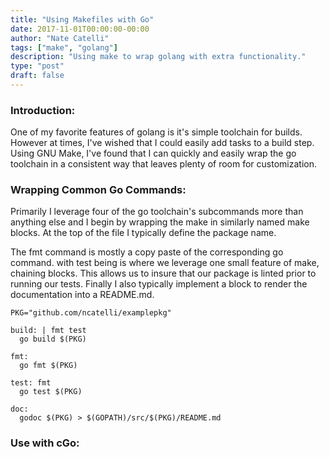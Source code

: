 ```yaml
---
title: "Using Makefiles with Go"
date: 2017-11-01T00:00:00-00:00
author: "Nate Catelli"
tags: ["make", "golang"]
description: "Using make to wrap golang with extra functionality."
type: "post"
draft: false
---
```


### Introduction:
One of my favorite features of golang is it's simple toolchain for builds. However at times, I've wished that I could easily add tasks to a build step. Using GNU Make, I've found that I can quickly and easily wrap the go toolchain in a consistent way that leaves plenty of room for customization.

### Wrapping Common Go Commands:
Primarily I leverage four of the go toolchain's subcommands more than anything else and I begin by wrapping the make in similarly named make blocks. At the top of the file I typically define the package name.

The fmt command is mostly a copy paste of the corresponding go command. with test being is where we leverage one small feature of make, chaining blocks. This allows us to insure that our package is linted prior to running our tests. Finally I also typically implement a block to render the documentation into a README.md.

```
PKG="github.com/ncatelli/examplepkg"

build: | fmt test
  go build $(PKG)

fmt:
  go fmt $(PKG)

test: fmt
  go test $(PKG)

doc:
  godoc $(PKG) > $(GOPATH)/src/$(PKG)/README.md
```

### Use with cGo:

